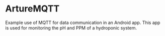 # ArtureMQTT

Example use of MQTT for data communication in an Android app. This app is used for monitoring the pH and PPM of a hydroponic system.
